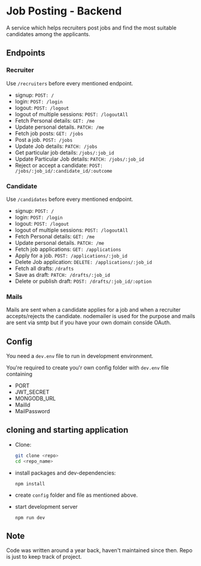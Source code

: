 # Job Posting - Backend

A service which helps recruiters post jobs and find the most suitable candidates among the applicants.

## Endpoints

### Recruiter

Use `/recruiters` before every mentioned endpoint.

- signup: `POST: /`
- login: `POST: /login`
- logout: `POST: /logout`
- logout of multiple sessions: `POST: /logoutAll`
- Fetch Personal details: `GET: /me`
- Update personal details. `PATCH: /me`
- Fetch job posts: `GET: /jobs`
- Post a job. `POST: /jobs`
- Update Job details: `PATCH: /jobs`
- Get particular job details: `/jobs/:job_id`
- Update Particular Job details: `PATCH: /jobs/:job_id`
- Reject or accept a candidate: `POST: /jobs/:job_id/:candidate_id/:outcome`

### Candidate

Use `/candidates` before every mentioned endpoint.

- signup: `POST: /`
- login: `POST: /login`
- logout: `POST: /logout`
- logout of multiple sessions: `POST: /logoutAll`
- Fetch Personal details: `GET: /me`
- Update personal details. `PATCH: /me`
- Fetch job applications: `GET: /applications`
- Apply for a job. `POST: /applications/:job_id`
- Delete Job application: `DELETE: /applications/:job_id`
- Fetch all drafts: `/drafts`
- Save as draft: `PATCH: /drafts/:job_id`
- Delete or publish draft: `POST: /drafts/:job_id/:option`

### Mails

Mails are sent when a candidate applies for a job and when a recruiter accepts/rejects the candidate. nodemailer is used for the purpose and mails are sent via smtp but if you have your own domain conside OAuth.

## Config

You need a `dev.env` file to run in development environment.

You're required to create you'r own config folder with `dev.env` file containing

- PORT
- JWT_SECRET
- MONGODB_URL
- MailId
- MailPassword

## cloning and starting application

- Clone:

  ```bash
  git clone <repo>
  cd <repo_name>
  ```

- install packages and dev-dependencies:

  ```
  npm install
  ```

- create `config` folder and file as mentioned above.
- start development server

  ```
  npm run dev
  ```

## Note

Code was written around a year back, haven't maintained since then. Repo is just to keep track of project.
